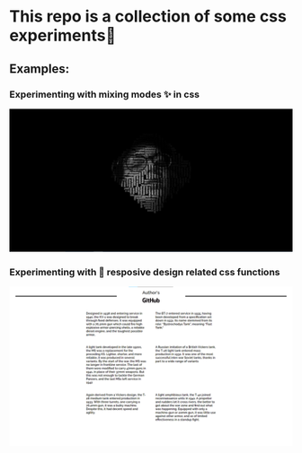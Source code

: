 # This repo is a collection of some css experiments🌸

## Examples:

### Experimenting with mixing modes ✨ in css
![mixing modes demo](./demos/mixing_modes_screen.png)

### Experimenting with 🪷 resposive design related css functions
![mixing modes demo](./demos/newspaper_screen.png)
